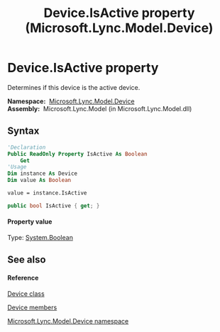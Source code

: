 ﻿---
title: Device.IsActive property  (Microsoft.Lync.Model.Device)
TOCTitle: 'IsActive property '
ms:assetid: P:Microsoft.Lync.Model.Device.Device.IsActive_DI_3_UC_OCS14MrefLyncWPF
ms:mtpsurl: https://msdn.microsoft.com/en-us/library/microsoft.lync.model.device.device.isactive_di_3_uc_ocs14mreflyncwpf(v=office.15)
ms:contentKeyID: 48599975
ms.date: 07/28/2014
mtps_version: v=office.15
f1_keywords:
- Microsoft.Lync.Model.Device.Device.IsActive
dev_langs:
- CSharp
- JScript
- VB
- other
---

# Device.IsActive property

Determines if this device is the active device.

**Namespace:**  [Microsoft.Lync.Model.Device](microsoft-lync-model-device-namespace_2.md)  
**Assembly:**  Microsoft.Lync.Model (in Microsoft.Lync.Model.dll)

## Syntax

``` vb
'Declaration
Public ReadOnly Property IsActive As Boolean
    Get
'Usage
Dim instance As Device
Dim value As Boolean

value = instance.IsActive
```

``` csharp
public bool IsActive { get; }
```

#### Property value

Type: [System.Boolean](http://msdn2.microsoft.com/en-us/library/a28wyd50)  

## See also

#### Reference

[Device class](device-class-microsoft-lync-model-device_2.md)

[Device members](device-members-microsoft-lync-model-device_2.md)

[Microsoft.Lync.Model.Device namespace](microsoft-lync-model-device-namespace_2.md)


